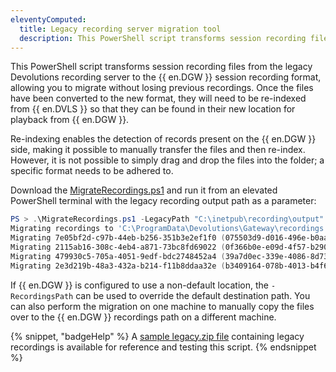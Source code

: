 ```yaml
---
eleventyComputed:
  title: Legacy recording server migration tool
  description: This PowerShell script transforms session recording files from the legacy Devolutions recording server to the {{ en.DGW }} session recording format.
---
```

This PowerShell script transforms session recording files from the legacy Devolutions recording server to the {{ en.DGW }} session recording format, allowing you to migrate without losing previous recordings. Once the files have been converted to the new format, they will need to be re-indexed from {{ en.DVLS }} so that they can be found in their new location for playback from {{ en.DGW }}.

Re-indexing enables the detection of records present on the {{ en.DGW }} side, making it possible to manually transfer the files and then re-index. However, it is not possible to simply drag and drop the files into the folder; a specific format needs to be adhered to.

Download the [MigrateRecordings.ps1](https://github.com/Devolutions/devolutions-gateway/blob/master/tools/legacy-recording/MigrateRecordings.ps1) and run it from an elevated PowerShell terminal with the legacy recording output path as a parameter:

```powershell
PS > .\MigrateRecordings.ps1 -LegacyPath "C:\inetpub\recording\output"
Migrating recordings to 'C:\ProgramData\Devolutions\Gateway\recordings'
Migrating 7e05bf2d-c97b-44eb-b256-351b3e2ef1f0 (075503d9-d016-496e-b0aa-cab8b020ce2d)
Migrating 2115ab16-308c-4eb4-a871-73bc8fd69022 (0f366b0e-e09d-4f57-b290-779f46fb68fd)
Migrating 479930c5-705a-4051-9edf-bdc2748452a4 (39a7d0ec-339e-4086-8d73-fbf455e1038a)
Migrating 2e3d219b-48a3-432a-b214-f11b8ddaa32e (b3409164-078b-4013-b4f6-9a4663d3df98)
```

If {{ en.DGW }} is configured to use a non-default location, the `-RecordingsPath` can be used to override the default destination path. You can also perform the migration on one machine to manually copy the files over to the {{ en.DGW }} recordings path on a different machine.

{% snippet, "badgeHelp" %}
A [sample legacy.zip file](https://github.com/Devolutions/devolutions-gateway/blob/master/tools/legacy-recording/legacy.zip) containing legacy recordings is available for reference and testing this script.
{% endsnippet %}
